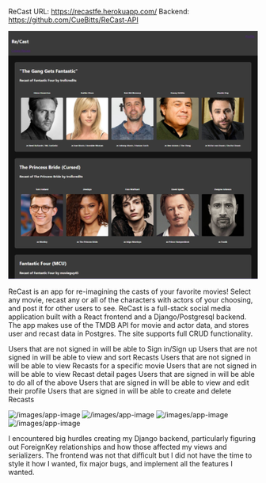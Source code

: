 ReCast
URL: https://recastfe.herokuapp.com/
Backend: https://github.com/CueBitts/ReCast-API

![/images/app-image](app-image.png)

ReCast is an app for re-imagining the casts of your favorite movies! Select any movie, recast any or all of the characters with actors of your choosing, and post it for other users to see.
ReCast is a full-stack social media application built with a React frontend and a Django/Postgresql backend. The app makes use of the TMDB API for movie and actor data, and stores user and recast data in Postgres. The site supports full CRUD functionality.

Users that are not signed in will be able to Sign in/Sign up
Users that are not signed in will be able to view and sort Recasts
Users that are not signed in will be able to view Recasts for a specific movie
Users that are not signed in will be able to view Recast detail pages
Users that are signed in will be able to do all of the above 
Users that are signed in will be able to view and edit their profile
Users that are signed in will be able to create and delete Recasts

![/images/app-image](proj4_wireframe1.png)
![/images/app-image](proj4_wireframe2.png)
![/images/app-image](proj4_wireframe3.png)
![/images/app-image](proj4_wireframe4.png)

I encountered big hurdles creating my Django backend, particularly figuring out ForeignKey relationships and how those affected my views and serializers. The frontend was not that difficult but I did not have the time to style it how I wanted, fix major bugs, and implement all the features I wanted.